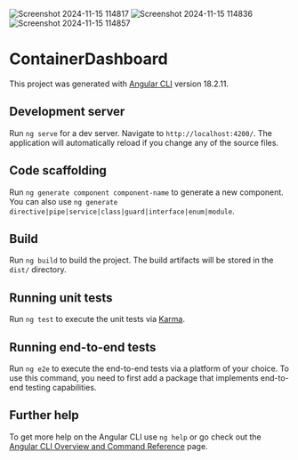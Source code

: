 ![Screenshot 2024-11-15 114817](https://github.com/user-attachments/assets/88d21106-bf57-49d5-ac31-ef5007e54672)
![Screenshot 2024-11-15 114836](https://github.com/user-attachments/assets/c43b0c29-d943-4535-af57-c09136b77517)
![Screenshot 2024-11-15 114857](https://github.com/user-attachments/assets/6d8fdb4a-06c8-4250-b379-01f5900aade6)



# ContainerDashboard

This project was generated with [Angular CLI](https://github.com/angular/angular-cli) version 18.2.11.

## Development server

Run `ng serve` for a dev server. Navigate to `http://localhost:4200/`. The application will automatically reload if you change any of the source files.

## Code scaffolding

Run `ng generate component component-name` to generate a new component. You can also use `ng generate directive|pipe|service|class|guard|interface|enum|module`.

## Build

Run `ng build` to build the project. The build artifacts will be stored in the `dist/` directory.

## Running unit tests

Run `ng test` to execute the unit tests via [Karma](https://karma-runner.github.io).

## Running end-to-end tests

Run `ng e2e` to execute the end-to-end tests via a platform of your choice. To use this command, you need to first add a package that implements end-to-end testing capabilities.

## Further help

To get more help on the Angular CLI use `ng help` or go check out the [Angular CLI Overview and Command Reference](https://angular.dev/tools/cli) page.
